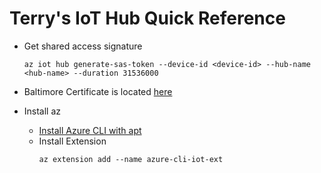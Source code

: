 # Terry's IoT Hub Quick Reference

* Get shared access signature
  ```
  az iot hub generate-sas-token --device-id <device-id> --hub-name <hub-name> --duration 31536000
  ```
* Baltimore Certificate is located [here](https://ssl-tools.net/certificates/d4de20d05e66fc53fe1a50882c78db2852cae474.pem)

* Install az
  * [Install Azure CLI with apt](https://docs.microsoft.com/en-us/cli/azure/install-azure-cli-apt?view=azure-cli-latest)
  * Install Extension
    ```
    az extension add --name azure-cli-iot-ext
    ```
